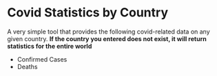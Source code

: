 # Covid Statistics by Country

A very simple tool that provides the following covid-related data on any given country. **If the country you entered does not exist, it will return statistics for the entire world**

- Confirmed Cases
- Deaths
